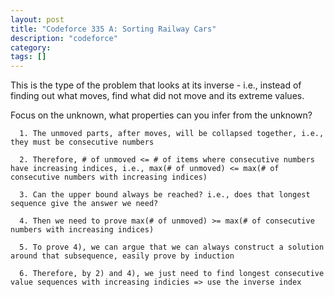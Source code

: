 ```yaml
---
layout: post
title: "Codeforce 335 A: Sorting Railway Cars"
description: "codeforce"
category: 
tags: []
---
```


This is the type of the problem that looks at its inverse - i.e., instead of finding out what moves, find what did not move and its extreme values.

Focus on the unknown, what properties can you infer from the unknown?

```
  1. The unmoved parts, after moves, will be collapsed together, i.e., they must be consecutive numbers

  2. Therefore, # of unmoved <= # of items where consecutive numbers have increasing indices, i.e., max(# of unmoved) <= max(# of consecutive numbers with increasing indices) 

  3. Can the upper bound always be reached? i.e., does that longest sequence give the answer we need?

  4. Then we need to prove max(# of unmoved) >= max(# of consecutive numbers with increasing indices) 

  5. To prove 4), we can argue that we can always construct a solution around that subsequence, easily prove by induction

  6. Therefore, by 2) and 4), we just need to find longest consecutive value sequences with increasing indicies => use the inverse index

```
